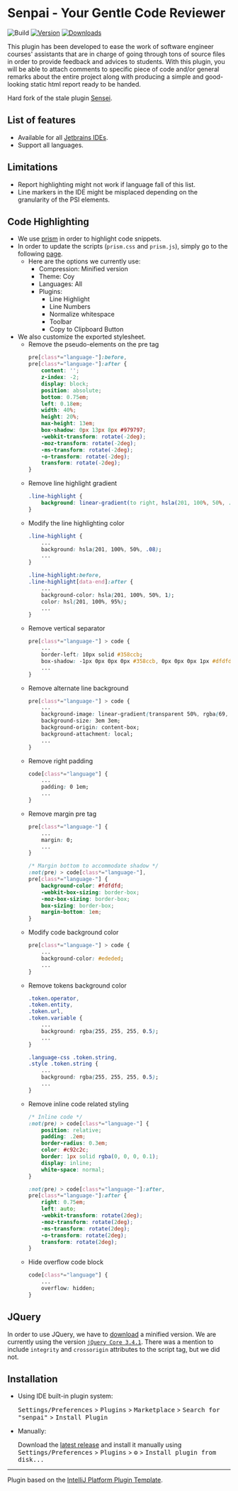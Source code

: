 # Senpai - Your Gentle Code Reviewer

![Build](https://github.com/kLeZ/senpai/workflows/Build/badge.svg)
[![Version](https://img.shields.io/jetbrains/plugin/v/21038.svg)](https://plugins.jetbrains.com/plugin/21038)
[![Downloads](https://img.shields.io/jetbrains/plugin/d/21038.svg)](https://plugins.jetbrains.com/plugin/21038)

<!-- Plugin description -->
This plugin has been developed to ease the work of software engineer courses' assistants that are in charge of going through tons of source files in order to provide feedback
and advices to students. With this plugin, you will be able to attach comments to specific piece of code and/or general remarks about the entire project along with producing a
simple and good-looking static html report ready to be handed.

Hard fork of the stale plugin [Sensei](https://github.com/SamuelCabralCruz/sensei).
<!-- Plugin description end -->

## List of features

- Available for all [Jetbrains IDEs](https://www.jetbrains.com/products.html#type=ide).
- Support all languages.

## Limitations

- Report highlighting might not work if language fall of this list.
- Line markers in the IDE might be misplaced depending on the granularity of the PSI elements.

## Code Highlighting

- We use [prism](https://prismjs.com) in order to highlight code snippets.
- In order to update the scripts (`prism.css` and `prism.js`), simply go to the following [page](https://prismjs.com/download).
    - Here are the options we currently use:
        - Compression: Minified version
        - Theme: Coy
        - Languages: All
        - Plugins:
            - Line Highlight
            - Line Numbers
            - Normalize whitespace
            - Toolbar
            - Copy to Clipboard Button
- We also customize the exported stylesheet.
    - Remove the pseudo-elements on the pre tag
        ```css
        pre[class*="language-"]:before,
        pre[class*="language-"]:after {
            content: '';
            z-index: -2;
            display: block;
            position: absolute;
            bottom: 0.75em;
            left: 0.18em;
            width: 40%;
            height: 20%;
            max-height: 13em;
            box-shadow: 0px 13px 8px #979797;
            -webkit-transform: rotate(-2deg);
            -moz-transform: rotate(-2deg);
            -ms-transform: rotate(-2deg);
            -o-transform: rotate(-2deg);
            transform: rotate(-2deg);
        }
        ```
    - Remove line highlight gradient
        ```css
        .line-highlight {
            background: linear-gradient(to right, hsla(201, 100%, 50%, .1) 70%, hsla(201, 100%, 50%, 0));
        }
        ```
    - Modify the line highlighting color
        ```css
        .line-highlight {
            ...
            background: hsla(201, 100%, 50%, .08);
            ...
        }
        
        .line-highlight:before,
        .line-highlight[data-end]:after {
            ...
            background-color: hsla(201, 100%, 50%, 1);
            color: hsl(201, 100%, 95%);
            ...
        }
        ```
    - Remove vertical separator
        ```css
        pre[class*="language-"] > code {
            ...
            border-left: 10px solid #358ccb;
            box-shadow: -1px 0px 0px 0px #358ccb, 0px 0px 0px 1px #dfdfdf;
            ...
        }
        ``` 
    - Remove alternate line background
        ```css
        pre[class*="language-"] > code {
            ...
            background-image: linear-gradient(transparent 50%, rgba(69, 142, 209, 0.04) 50%);
            background-size: 3em 3em;
            background-origin: content-box;
            background-attachment: local;
            ...
        }
        ```
    - Remove right padding
        ```css
        code[class*="language"] {
            ...
            padding: 0 1em;
            ...
        }
        ```
    - Remove margin pre tag
        ```css
        pre[class*="language-"] {
            ...
            margin: 0;
            ...
        }
      
        /* Margin bottom to accommodate shadow */
        :not(pre) > code[class*="language-"],
        pre[class*="language-"] {
            background-color: #fdfdfd;
            -webkit-box-sizing: border-box;
            -moz-box-sizing: border-box;
            box-sizing: border-box;
            margin-bottom: 1em;
        }
        ```
    - Modify code background color
        ```css
        pre[class*="language-"] > code {
            ... 
            background-color: #ededed;
            ...
        }
       ```
    - Remove tokens background color
        ```css
        .token.operator,
        .token.entity,
        .token.url,
        .token.variable {
            ...
            background: rgba(255, 255, 255, 0.5);
            ...
        }
        
        .language-css .token.string,
        .style .token.string {
            ...
            background: rgba(255, 255, 255, 0.5);
            ...
        }
        ```
    - Remove inline code related styling
        ```css
        /* Inline code */
        :not(pre) > code[class*="language-"] {
            position: relative;
            padding: .2em;
            border-radius: 0.3em;
            color: #c92c2c;
            border: 1px solid rgba(0, 0, 0, 0.1);
            display: inline;
            white-space: normal;
        }
        
        :not(pre) > code[class*="language-"]:after,
        pre[class*="language-"]:after {
            right: 0.75em;
            left: auto;
            -webkit-transform: rotate(2deg);
            -moz-transform: rotate(2deg);
            -ms-transform: rotate(2deg);
            -o-transform: rotate(2deg);
            transform: rotate(2deg);
        }
        ```
    - Hide overflow code block
        ```css
        code[class*="language"] {
            ...
            overflow: hidden;
        }
        ```

## JQuery

In order to use JQuery, we have to [download](https://code.jquery.com/jquery/) a minified version.
We are currently using the version [`jQuery Core 3.4.1`](https://code.jquery.com/jquery-3.4.1.min.js).
There was a mention to include `integrity` and `crossorigin` attributes to the script tag, but we did not.

## Installation

- Using IDE built-in plugin system:

  <kbd>Settings/Preferences</kbd> > <kbd>Plugins</kbd> > <kbd>Marketplace</kbd> > <kbd>Search for "senpai"</kbd> >
  <kbd>Install Plugin</kbd>

- Manually:

  Download the [latest release](https://github.com/kLeZ/senpai/releases/latest) and install it manually using
  <kbd>Settings/Preferences</kbd> > <kbd>Plugins</kbd> > <kbd>⚙️</kbd> > <kbd>Install plugin from disk...</kbd>

---
Plugin based on the [IntelliJ Platform Plugin Template][template].

[template]: https://github.com/JetBrains/intellij-platform-plugin-template
